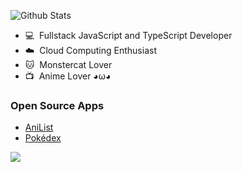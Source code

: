 ![Github Stats](https://github-readme-stats.vercel.app/api?username=ricosandyca&show_icons=true&count_private=true&theme=transparent)

- 💻 &nbsp;Fullstack JavaScript and TypeScript Developer
- ☁️ &nbsp;Cloud Computing Enthusiast
- 🐱 &nbsp;Monstercat Lover
- 📺 &nbsp;Anime Lover ◕ω◕

### Open Source Apps
- [AniList](https://rcsn-anilist.vercel.app)
- [Pokédex](https://rcsn-pokedex.vercel.app)

![](https://komarev.com/ghpvc/?username=ricosandyca)
